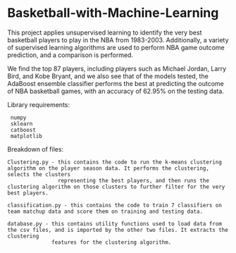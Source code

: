 # Basketball-with-Machine-Learning

This project applies unsupervised learning to identify the very best basketball players to play in the NBA from 1983-2003. Additionally, a variety 
of supervised learning algorithms are used to perform NBA game outcome prediction, and a comparison is performed.

We find the top 87 players, including players such as Michael Jordan, Larry Bird, and Kobe Bryant, and we also see that of the models tested, the AdaBoost
ensemble classifier performs the best at predicting the outcome of NBA basketball games, with an accuracy of 62.95% on the testing data.

Library requirements:
     
     numpy
     sklearn
     catboost
     matplotlib

Breakdown of files:
      
    Clustering.py - this contains the code to run the k-means clustering algorithm on the player season data. It performs the clustering, selects the clusters
                    representing the best players, and then runs the clustering algorithm on those clusters to further filter for the very best players.
    
    classification.py - this contains the code to train 7 classifiers on team matchup data and score them on training and testing data.
    
    database.py - this contains utility functions used to load data from the csv files, and is imported by the other two files. It extracts the clustering
                  features for the clustering algorithm.
